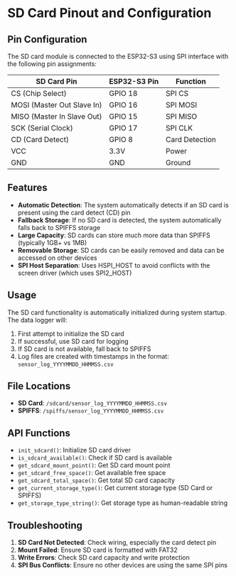 # SD Card Pinout and Configuration

## Pin Configuration

The SD card module is connected to the ESP32-S3 using SPI interface with the following pin assignments:

| SD Card Pin | ESP32-S3 Pin | Function |
|-------------|--------------|----------|
| CS (Chip Select) | GPIO 18 | SPI CS |
| MOSI (Master Out Slave In) | GPIO 16 | SPI MOSI |
| MISO (Master In Slave Out) | GPIO 15 | SPI MISO |
| SCK (Serial Clock) | GPIO 17 | SPI CLK |
| CD (Card Detect) | GPIO 8 | Card Detection |
| VCC | 3.3V | Power |
| GND | GND | Ground |

## Features

- **Automatic Detection**: The system automatically detects if an SD card is present using the card detect (CD) pin
- **Fallback Storage**: If no SD card is detected, the system automatically falls back to SPIFFS storage
- **Large Capacity**: SD cards can store much more data than SPIFFS (typically 1GB+ vs 1MB)
- **Removable Storage**: SD cards can be easily removed and data can be accessed on other devices
- **SPI Host Separation**: Uses HSPI_HOST to avoid conflicts with the screen driver (which uses SPI2_HOST)

## Usage

The SD card functionality is automatically initialized during system startup. The data logger will:

1. First attempt to initialize the SD card
2. If successful, use SD card for logging
3. If SD card is not available, fall back to SPIFFS
4. Log files are created with timestamps in the format: `sensor_log_YYYYMMDD_HHMMSS.csv`

## File Locations

- **SD Card**: `/sdcard/sensor_log_YYYYMMDD_HHMMSS.csv`
- **SPIFFS**: `/spiffs/sensor_log_YYYYMMDD_HHMMSS.csv`

## API Functions

- `init_sdcard()`: Initialize SD card driver
- `is_sdcard_available()`: Check if SD card is available
- `get_sdcard_mount_point()`: Get SD card mount point
- `get_sdcard_free_space()`: Get available free space
- `get_sdcard_total_space()`: Get total SD card capacity
- `get_current_storage_type()`: Get current storage type (SD Card or SPIFFS)
- `get_storage_type_string()`: Get storage type as human-readable string

## Troubleshooting

1. **SD Card Not Detected**: Check wiring, especially the card detect pin
2. **Mount Failed**: Ensure SD card is formatted with FAT32
3. **Write Errors**: Check SD card capacity and write protection
4. **SPI Bus Conflicts**: Ensure no other devices are using the same SPI pins
